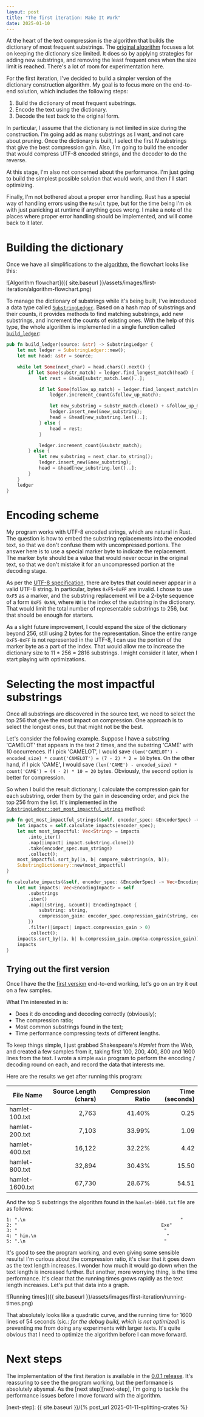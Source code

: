 ```yaml
---
layout: post
title: "The first iteration: Make It Work"
date: 2025-01-10
---
```


At the heart of the text compression is the algorithm that builds the dictionary of most frequent substrings. The [original algorithm][mayne] focuses a lot on keeping the dictionary size limited. It does so by applying strategies for adding new substrings, and removing the least frequent ones when the size limit is reached. There's a lot of room for experimentation here.

For the first iteration, I've decided to build a simpler version of the dictionary construction algorithm. My goal is to focus more on the end-to-end solution, which includes the following steps:

1. Build the dictionary of most frequent substrings.
2. Encode the text using the dictionary.
3. Decode the text back to the original form.

In particular, I assume that the dictionary is not limited in size during the construction. I'm going add as many substrings as I want, and not care about pruning. Once the dictionary is built, I select the first *N* substrings that give the best compression gain. Also, I'm going to build the encoder that would compress UTF-8 encoded strings, and the decoder to do the reverse.

At this stage, I'm also not concerned about the performance. I'm just going to build the simplest possible solution that would work, and then I'll start optimizing.

Finally, I'm not bothered about a proper error handling. Rust has a special way of handling errors using the `Result` type, but for the time being I'm ok with just panicking at runtime if anything goes wrong. I make a note of the places where proper error handling should be implemented, and will come back to it later.

# Building the dictionary

Once we have all simplifications to the [algorithm][mayne], the flowchart looks like this:

![Algorithm flowchart]({{ site.baseurl }}/assets/images/first-iteration/algorithm-flowchart.png)

To manage the dictionary of substrings while it's being built, I've introduced a data type called [`SubstringLedger`][substring-ledger]. Based on a hash map of substrings and their counts, it provides methods to find matching substrings, add new substrings, and increment the counts of existing ones. With the help of this type, the whole algorithm is implemented in a single function called [`build_ledger`][build-ledger]: 

```rust
pub fn build_ledger(source: &str) -> SubstringLedger {
    let mut ledger = SubstringLedger::new();
    let mut head: &str = source;

    while let Some(next_char) = head.chars().next() {
        if let Some(substr_match) = ledger.find_longest_match(head) {
            let rest = &head[substr_match.len()..];

            if let Some(follow_up_match) = ledger.find_longest_match(rest) {
                ledger.increment_count(&follow_up_match);

                let new_substring = substr_match.clone() + &follow_up_match;
                ledger.insert_new(&new_substring);
                head = &head[new_substring.len()..];
            } else {
                head = rest;
            }

            ledger.increment_count(&substr_match);
        } else {
            let new_substring = next_char.to_string();
            ledger.insert_new(&new_substring);
            head = &head[new_substring.len()..];
        }
    }
    ledger
}
```

# Encoding scheme

My program works with UTF-8 encoded strings, which are natural in Rust. The question is how to embed the substring replacements into the encoded text, so that we don't confuse them with uncompressed portions. The answer here is to use a special marker byte to indicate the replacement. The marker byte should be a value that would never occur in the original text, so that we don't mistake it for an uncompressed portion at the decoding stage.

As per the [UTF-8 specification][utf-8-spec], there are bytes that could never appear in a valid UTF-8 string. In particular, bytes `0xF5`-`0xFF` are invalid. I chose to use `0xF5` as a marker, and the substring replacement will be a 2-byte sequence of a form `0xF5 0xNN`, where `NN` is the index of the substring in the dictionary. That would limit the total number of representable substrings to 256, but that should be enough for starters.

As a slight future improvement, I could expand the size of the dictionary beyond 256, still using 2 bytes for the representation. Since the entire range `0xF5`-`0xFF` is not represented in the UTF-8, I can use the portion of the marker byte as a part of the index. That would allow me to increase the dictionary size to 11 \* 256 = 2816 substrings. I might consider it later, when I start playing with optimizations.

# Selecting the most impactful substrings

Once all substrings are discovered in the source text, we need to select the top 256 that give the most impact on compression. One approach is to select the longest ones, but that might not be the best. 

Let's consider the following example. Suppose I have a substring 'CAMELOT' that appears in the text 2 times, and the substring 'CAME' with 10 occurrences. If I pick 'CAMELOT', I would save `(len('CAMELOT') - encoded_size) * count('CAMELOT') = (7 - 2) * 2 = 10` bytes. On the other hand, if I pick 'CAME', I would save `(len('CAME') - encoded_size) * count('CAME') = (4 - 2) * 10 = 20` bytes. Obviously, the second option is better for compression.

So when I build the result dictionary, I calculate the compression gain for each substring, order them by the gain in descending order, and pick the top 256 from the list. It's implemented in the [`SubstringLedger::get_most_impactful_strings`][get-most-impactful-strings] method:

```rust
pub fn get_most_impactful_strings(&self, encoder_spec: &EncoderSpec) -> SubstringDictionary {
    let impacts = self.calculate_impacts(encoder_spec);
    let mut most_impactful: Vec<String> = impacts
        .into_iter()
        .map(|impact| impact.substring.clone())
        .take(encoder_spec.num_strings)
        .collect();
    most_impactful.sort_by(|a, b| compare_substrings(a, b));
    SubstringDictionary::new(most_impactful)
}

fn calculate_impacts(&self, encoder_spec: &EncoderSpec) -> Vec<EncodingImpact<'_>> {
    let mut impacts: Vec<EncodingImpact> = self
        .substrings
        .iter()
        .map(|(string, &count)| EncodingImpact {
            substring: string,
            compression_gain: encoder_spec.compression_gain(string, count as usize),
        })
        .filter(|impact| impact.compression_gain > 0)
        .collect();
    impacts.sort_by(|a, b| b.compression_gain.cmp(&a.compression_gain));
    impacts
}
```

## Trying out the first version

Once I have the the [first version][first-iteration] end-to-end working, let's go on an try it out on a few samples.

What I'm interested in is:

- Does it do encoding and decoding correctly (obviously);
- The compression ratio;
- Most common substrings found in the text;
- Time performance compressing texts of different lengths.

To keep things simple, I just grabbed Shakespeare's *Hamlet* from the Web, and created a few samples from it, taking first 100, 200, 400, 800 and 1600 lines from the text. I wrote a simple `main` program to perform the encoding / decoding round on each, and record the data that interests me.

Here are the results we get after running this program:

| File Name       | Source Length (chars) | Compression Ratio | Time (seconds) |
| --------------- | --------------------: | ----------------: | -------------: |
| hamlet-100.txt  |                 2,763 |            41.40% |           0.25 |
| hamlet-200.txt  |                 7,103 |            33.99% |           1.09 |
| hamlet-400.txt  |                16,122 |            32.22% |           4.42 |
| hamlet-800.txt  |                32,894 |            30.43% |          15.50 |
| hamlet-1600.txt |                67,730 |            28.67% |          54.51 |

And the top 5 substrings the algorithm found in the `hamlet-1600.txt` file are as follows:

```
1: ".\n                                                         "
2: "                                                     Exe"
3: "                                                      "
4: " him.\n                                                "
5: ".\n                                                   "
```

It's good to see the program working, and even giving some sensible results! I'm curious about the compression ratio, it's clear that it goes down as the text length increases. I wonder how much it would go down when the text length is increased further. But another, more worrying thing, is the time performance. It's clear that the running times grows rapidly as the text length increases. Let's put that data into a graph.

![Running times]({{ site.baseurl }}/assets/images/first-iteration/running-times.png)

That absolutely looks like a quadratic curve, and the running time for 1600 lines of 54 seconds (sic.: *for the debug build, which is not optimized*) is preventing me from doing any experiments with larger texts. It's quite obvious that I need to optimize the algorithm before I can move forward.

# Next steps 

The implementation of the first iteration is available in the [0.0.1 release][first-iteration]. It's reassuring to see the the program working, but the performance is absolutely abysmal. As the [next step][next-step], I'm going to tackle the performance issues before I move forward with the algorithm.


[mayne]: https://academic.oup.com/comjnl/article/18/2/157/374138
[substring-ledger]: https://github.com/tindandelion/rust-text-compression/blob/0.0.1/src/encoder/substring_ledger.rs
[build-ledger]: https://github.com/tindandelion/rust-text-compression/blob/0.0.1/src/encoder/build_ledger.rs#L3
[utf-8-spec]: https://en.wikipedia.org/wiki/UTF-8
[get-most-impactful-strings]: https://github.com/tindandelion/rust-text-compression/blob/0.0.1/src/encoder/substring_ledger.rs#L48C5-L71C6
[first-iteration]: https://github.com/tindandelion/rust-text-compression/tree/0.0.1
[next-step]: {{ site.baseurl }}/{% post_url 2025-01-11-splitting-crates %}